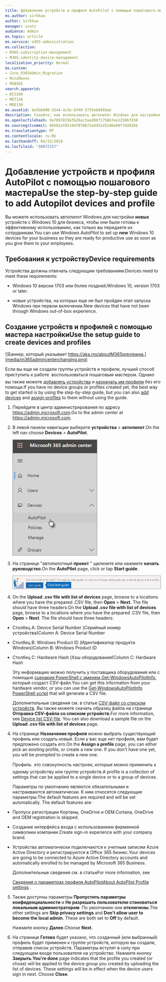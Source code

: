 ```yaml
---
title: Добавление устройств и профиля AutoPilot с помощью пошагового мастера
ms.author: sirkkuw
author: Sirkkuw
manager: scotv
audience: Admin
ms.topic: article
ms.service: o365-administration
ms.collection:
- M365-subscription-management
- M365-identity-device-management
localization_priority: Normal
ms.custom:
- Core_O365Admin_Migration
- MiniMaven
- MSB365
search.appverid:
- BCS160
- MET150
- MOE150
ms.assetid: be5b6d90-3344-4c5e-bf40-5733eb845beb
description: Узнайте, как использовать автопилот Windows для настройки новых устройств с Windows 10 для бизнеса.
ms.openlocfilehash: 9a70978156fb26ac3aad08f1758b7ee125067d38
ms.sourcegitcommit: 66bb5af851947078872a4d31d3246e69f7dd42bb
ms.translationtype: MT
ms.contentlocale: ru-RU
ms.lasthandoff: 05/15/2019
ms.locfileid: "34072157"
---
```

# <a name="use-the-step-by-step-guide-to-add-autopilot-devices-and-profile"></a><span data-ttu-id="b2790-103">Добавление устройств и профиля AutoPilot с помощью пошагового мастера</span><span class="sxs-lookup"><span data-stu-id="b2790-103">Use the step-by-step guide to add Autopilot devices and profile</span></span>

<span data-ttu-id="b2790-104">Вы можете использовать автопилот Windows для настройки **новых** устройств с Windows 10 для бизнеса, чтобы они были готовы к эффективному использованию, как только вы передаете их сотрудникам.</span><span class="sxs-lookup"><span data-stu-id="b2790-104">You can use Windows AutoPilot to set up **new** Windows 10 devices for your business so they are ready for productive use as soon as you give them to your employees.</span></span>
  
## <a name="device-requirements"></a><span data-ttu-id="b2790-105">Требования к устройству</span><span class="sxs-lookup"><span data-stu-id="b2790-105">Device requirements</span></span>

<span data-ttu-id="b2790-106">Устройства должны отвечать следующим требованиям:</span><span class="sxs-lookup"><span data-stu-id="b2790-106">Devices need to meet these requirements:</span></span>
  
- <span data-ttu-id="b2790-107">Windows 10 версии 1703 или более поздней;</span><span class="sxs-lookup"><span data-stu-id="b2790-107">Windows 10, version 1703 or later.</span></span>
    
- <span data-ttu-id="b2790-108">новые устройства, на которых еще не был пройден этап запуска Windows при первом включении.</span><span class="sxs-lookup"><span data-stu-id="b2790-108">New devices that have not been through Windows out-of-box experience.</span></span>
    
## <a name="use-the-setup-guide-to-create-devices-and-profiles"></a><span data-ttu-id="b2790-109">Создание устройств и профилей с помощью мастера настройки</span><span class="sxs-lookup"><span data-stu-id="b2790-109">Use the setup guide to create devices and profiles</span></span>

![Баннер, который указывает https://aka.ms/aboutM365previewна.](media/m365admincenterchanging.png)

<span data-ttu-id="b2790-111">Если вы еще не создали группы устройств и профили, лучший способ приступить к работе  воспользоваться пошаговым мастером. Однако вы также можете [добавлять устройства](create-and-edit-autopilot-devices.md) и [назначать им профили](create-and-edit-autopilot-profiles.md) без его помощи.</span><span class="sxs-lookup"><span data-stu-id="b2790-111">If you have no device groups or profiles created yet, the best way to get started is by using the step-by-step guide, but you can also [add devices](create-and-edit-autopilot-devices.md) and [assign profiles](create-and-edit-autopilot-profiles.md) to them without using the guide.</span></span> 
  
1. <span data-ttu-id="b2790-112">Перейдите в центр администрирования по адресу <a href="https://go.microsoft.com/fwlink/p/?linkid=837890" target="_blank">https://admin.microsoft.com</a>.</span><span class="sxs-lookup"><span data-stu-id="b2790-112">Go to the admin center at <a href="https://go.microsoft.com/fwlink/p/?linkid=837890" target="_blank">https://admin.microsoft.com</a>.</span></span>

2. <span data-ttu-id="b2790-113">В левой панели навигации выберите **устройства** \> **автопилот**.</span><span class="sxs-lookup"><span data-stu-id="b2790-113">On the left nav choose **Devices** \> **AutoPilot**.</span></span>

    ![В центре администрирования выберите устройства, а затем — автопилот.](media/AutoPilot.png)
  
2. <span data-ttu-id="b2790-115">На странице "автопилотный **проект** " щелкните или нажмите **начать руководство**.</span><span class="sxs-lookup"><span data-stu-id="b2790-115">On the **AutoPilot** page, click or tap **Start guide**.</span></span>
    
    ![Click Start guide for step-by-step instructions for Autopilot.](media/31662655-d1e6-437d-87ea-c0dec5da56f7.png)
  
3. <span data-ttu-id="b2790-p101">On the **Upload .csv file with list of devices** page, browse to a locations where you have the prepared .CSV file, then **Open** \> **Next**. The file should have three headers:</span><span class="sxs-lookup"><span data-stu-id="b2790-p101">On the **Upload .csv file with list of devices** page, browse to a locations where you have the prepared .CSV file, then **Open** \> **Next**. The file should have three headers:</span></span>
    
  - <span data-ttu-id="b2790-119">Столбец A: Device Serial Number (Серийный номер устройства)</span><span class="sxs-lookup"><span data-stu-id="b2790-119">Column A: Device Serial Number</span></span>
    
  - <span data-ttu-id="b2790-120">Столбец B: Windows Product ID (Идентификатор продукта Windows)</span><span class="sxs-lookup"><span data-stu-id="b2790-120">Column B: Windows Product ID</span></span>
    
  - <span data-ttu-id="b2790-121">Столбец C: Hardware Hash (Хэш оборудования)</span><span class="sxs-lookup"><span data-stu-id="b2790-121">Column C: Hardware Hash</span></span>
    
    <span data-ttu-id="b2790-122">Эту информацию можно получить у поставщика оборудования или с помощью [сценария PowerShell с именем Get-WindowsAutoPilotInfo](https://www.powershellgallery.com/packages/Get-WindowsAutoPilotInfo), который создаст CSV-файл.</span><span class="sxs-lookup"><span data-stu-id="b2790-122">You can get this information from your hardware vendor, or you can use the [Get-WindowsAutoPilotInfo PowerShell script](https://www.powershellgallery.com/packages/Get-WindowsAutoPilotInfo) that will generate a CSV file.</span></span> 
    
    <span data-ttu-id="b2790-p102">Дополнительные сведения см. в статье [CSV-файл со списком устройств](https://support.office.com/article/932e3676-2491-49f0-9177-d893d2f5276e). Вы также можете скачать образец файла на странице **Отправка CSV-файла со списком устройств**.</span><span class="sxs-lookup"><span data-stu-id="b2790-p102">For more information, see [Device list CSV-file](https://support.office.com/article/932e3676-2491-49f0-9177-d893d2f5276e). You can also download a sample file on the **Upload .csv file with list of devices** page.</span></span> 
    
4. <span data-ttu-id="b2790-p103">На странице **Назначение профиля** можно выбрать существующий профиль или создать новый. Если у вас еще нет профиля, вам будет предложено создать его.</span><span class="sxs-lookup"><span data-stu-id="b2790-p103">On the **Assign a profile** page, you can either pick an existing profile, or create a new one. If you don't have one yet, you will be prompted to create a new one.</span></span> 
    
    <span data-ttu-id="b2790-127">Профиль  это совокупность настроек, которые можно применить к одному устройству или группе устройств.</span><span class="sxs-lookup"><span data-stu-id="b2790-127">A profile is a collection of settings that can be applied to a single device or to a group of devices.</span></span>
    
    <span data-ttu-id="b2790-p104">Параметры по умолчанию являются обязательными и настраиваются автоматически. К ним относятся следующие параметры:</span><span class="sxs-lookup"><span data-stu-id="b2790-p104">The default features are required and will be set automatically. The default features are:</span></span>
    
  - <span data-ttu-id="b2790-130">Пропуск регистрации Кортаны, OneDrive и OEM.</span><span class="sxs-lookup"><span data-stu-id="b2790-130">Cortana, OneDrive and OEM registration is skipped.</span></span>
    
  - <span data-ttu-id="b2790-131">Создание интерфейса входа с использованием фирменной символики компании.</span><span class="sxs-lookup"><span data-stu-id="b2790-131">Create sign-in experience with your company brand.</span></span>
    
  - <span data-ttu-id="b2790-132">Устройства автоматически подключаются к учетным записям Azure Active Directory и регистрируются в Office 365 бизнес.</span><span class="sxs-lookup"><span data-stu-id="b2790-132">Your devices are going to be connected to Azure Active Directory accounts and automatically enrolled to be managed by Microsoft 365 Business.</span></span>
    
    <span data-ttu-id="b2790-133">Дополнительные сведения см. в статье</span><span class="sxs-lookup"><span data-stu-id="b2790-133">For more information, see</span></span>
    
    <span data-ttu-id="b2790-134">[Сведения о параметрах профиля AutoPilot](autopilot-profile-settings.md)</span><span class="sxs-lookup"><span data-stu-id="b2790-134">[About AutoPilot Profile settings](autopilot-profile-settings.md) .</span></span> 
    
5. <span data-ttu-id="b2790-135">Также доступны параметры **Пропустить параметры конфиденциальности** и **Не разрешать пользователю становиться локальным администратором**. По умолчанию они **отключены**.</span><span class="sxs-lookup"><span data-stu-id="b2790-135">The other settings are **Skip privacy settings** and **Don't allow user to become the local admin**. These are both set to **Off** by default.</span></span> 
    
    <span data-ttu-id="b2790-136">Нажмите кнопку **Далее**.</span><span class="sxs-lookup"><span data-stu-id="b2790-136">Choose **Next**.</span></span>
    
6. <span data-ttu-id="b2790-p105">На странице **Готово** будет указано, что созданный (или выбранный) профиль будет применен к группе устройств, которую вы создали, отправив список устройств. Параметры вступят в силу при следующем входе пользователя на устройство. Нажмите кнопку **Закрыть**.</span><span class="sxs-lookup"><span data-stu-id="b2790-p105">**You're done** page indicates that the profile you created (or chose) will be applied to the device group you created by uploading the list of devices. These settings will be in effect when the device users sign in next. Choose **Close**.</span></span>
    